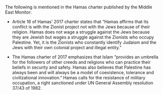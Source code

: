 The following is mentioned in the Hamas charter published by the Middle East Monitor:

- Article 16 of Hamas’ 2017 charter states that “Hamas affirms that its conflict is with the Zionist project not with the Jews because of their religion. Hamas does not wage a struggle against the Jews because they are Jewish but wages a struggle against the Zionists who occupy Palestine. Yet, it is the Zionists who constantly identify Judaism and the Jews with their own colonial project and illegal entity.”

- The Hamas charter of 2017 emphasizes that Islam “provides an umbrella for the followers of other creeds and religions who can practice their beliefs in security and safety. Hamas also believes that Palestine has always been and will always be a model of coexistence, tolerance and civilizational innovation.” Hamas calls for the resistance of military occupation, a right sanctioned under UN General Assembly resolution 37/43 of 1982.
